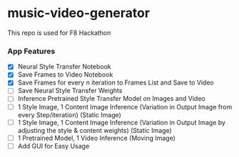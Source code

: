 # music-video-generator
This repo is used for F8 Hackathon

### App Features 

- [x] Neural Style Transfer Notebook
- [x] Save Frames to Video Notebook
- [x] Save Frames for every n iteration to Frames List and Save to Video
- [ ] Save Neural Style Transfer Weights
- [ ] Inference Pretrained Style Transfer Model on Images and Video
- [ ] 1 Style Image, 1 Content Image Inference (Variation in Output Image from every Step/iteration) (Static Image) 
- [ ] 1 Style Image, 1 Content Image Inference (Variation in Output Image by adjusting the style & content weights) (Static Image)
- [ ] 1 Pretrained Model, 1 Video Inference (Moving Image)
- [ ] Add GUI for Easy Usage
